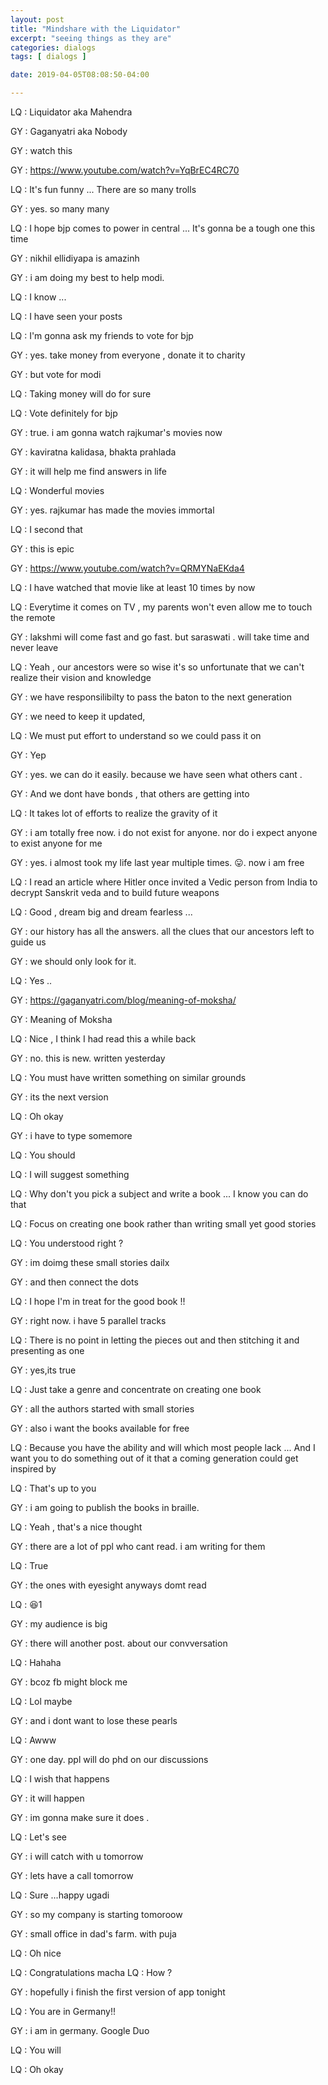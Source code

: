 ```yaml
---
layout: post
title: "Mindshare with the Liquidator"
excerpt: "seeing things as they are"
categories: dialogs
tags: [ dialogs ]

date: 2019-04-05T08:08:50-04:00

---
```


LQ : Liquidator aka Mahendra

GY : Gaganyatri aka Nobody

GY : watch this

GY : https://www.youtube.com/watch?v=YqBrEC4RC70

LQ : It's fun funny ... There are so many trolls

GY : yes. so many many

LQ : I hope bjp comes to power in central ... It's gonna be a tough one this time

GY : nikhil ellidiyapa is amazinh

GY : i am doing my best to help modi.

LQ : I know ...

LQ : I have seen your posts

LQ : I'm gonna ask my friends to vote for bjp

GY : yes. take money from everyone , donate it to charity

GY : but vote for modi

LQ : Taking money will do for sure

LQ : Vote definitely for bjp

GY : true. i am gonna watch rajkumar's movies now

GY : kaviratna kalidasa, bhakta prahlada

GY : it will help me find answers in life

LQ : Wonderful movies

GY : yes. rajkumar has made the movies immortal

LQ : I second that

GY : this is epic

GY : https://www.youtube.com/watch?v=QRMYNaEKda4

LQ : I have watched that movie like at least 10 times by now

LQ : Everytime it comes on TV , my parents won't even allow me to touch the remote

GY : lakshmi will come fast and go fast. but saraswati . will take time and never leave

LQ : Yeah , our ancestors were so wise it's so unfortunate that we can't realize their vision and knowledge

GY : we have responsilibilty to pass the baton to the next generation

GY : we need to keep it updated,

LQ : We must put effort to understand so we could pass it on

GY : Yep

GY : yes. we can do it easily. because we have seen what others cant .

GY : And we dont have bonds , that others are getting into

LQ : It takes lot of efforts to realize the gravity of it

GY : i am totally free now. i do not exist for anyone. nor do i expect anyone to exist anyone for me

GY : yes. i almost took my life last year multiple times. 😛. now i am free

LQ : I read an article where Hitler once invited a Vedic person from India to decrypt Sanskrit veda and to build future weapons

LQ : Good , dream big and dream fearless ...

GY : our history has all the answers. all the clues that our ancestors left to guide us

GY : we should only look for it.

LQ : Yes ..

GY : https://gaganyatri.com/blog/meaning-of-moksha/

GY : Meaning of Moksha

LQ : Nice , I think I had read this a while back

GY : no. this is new. written yesterday

LQ : You must have written something on similar grounds

GY : its the next version

LQ : Oh okay

GY : i have to type somemore

LQ : You should

LQ : I will suggest something

LQ : Why don't you pick a subject and write a book ... I know you can do that

LQ : Focus on creating one book rather than writing small yet good stories

LQ : You understood right ?

GY : im doimg these small stories dailx

GY : and then connect the dots

LQ : I hope I'm in treat for the good book !!

GY : right now. i have 5 parallel tracks

LQ : There is no point in letting the pieces out and then stitching it and presenting as one

GY : yes,its true

LQ : Just take a genre and concentrate on creating one book

GY : all the authors started with small stories

GY : also i want the books available for free

LQ : Because you have the ability and will which most people lack ... And I want you to do something out of it that a coming generation could get inspired by

LQ : That's up to you

GY : i am going to publish the books in braille.

LQ : Yeah , that's a nice thought

GY : there are a lot of ppl who cant read. i am writing for them

LQ : True

GY : the ones with eyesight anyways domt read

LQ : 😆1

GY : my audience is big

GY : there will another post. about our convversation

LQ : Hahaha

GY : bcoz fb might block me

LQ : Lol maybe

GY : and i dont want to lose these pearls

LQ : Awww

GY : one day. ppl will do phd on our discussions

LQ : I wish that happens

GY : it will happen

GY : im gonna make sure it does .

LQ : Let's see

GY : i will catch with u tomorrow

GY : lets have a call tomorrow

LQ : Sure ...happy ugadi

GY : so my company is starting tomoroow

GY : small office in dad's farm. with puja

LQ : Oh nice

LQ : Congratulations macha
LQ : How ?

GY : hopefully i finish the first  version of app tonight

LQ : You are in Germany!!

GY : i am in germany. Google Duo

LQ : You will

LQ : Oh okay
